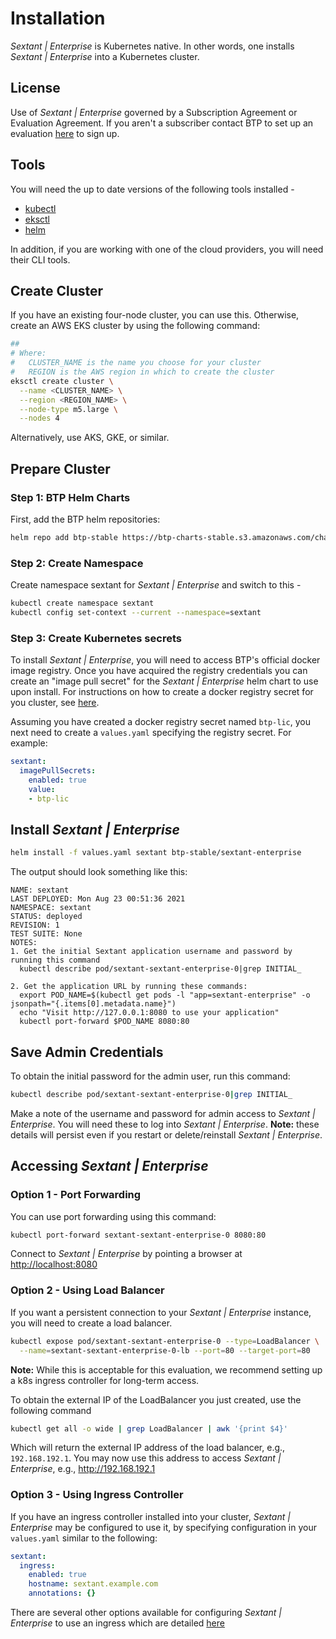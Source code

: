 # Installation

_Sextant | Enterprise_ is Kubernetes native. In other words, one installs
_Sextant | Enterprise_ into a Kubernetes cluster.

## License

Use of _Sextant | Enterprise_ governed by a Subscription Agreement or
Evaluation Agreement. If you aren't a subscriber contact BTP to set up an
evaluation [here](https://www.blockchaintp.com/sextant/evaluation) to sign up.

## Tools

You will need the up to date versions of the following tools installed -

* [kubectl](https://kubernetes.io/docs/tasks/tools/#kubectl)
* [eksctl](https://eksctl.io/introduction/#installation)
* [helm](https://helm.sh/docs/intro/install/)

In addition, if you are working with one of the cloud providers, you will need
their CLI tools.

## Create Cluster

If you have an existing four-node cluster, you can use this. Otherwise, create
an AWS EKS cluster by using the following command:

```bash
##
# Where:
#   CLUSTER_NAME is the name you choose for your cluster
#   REGION is the AWS region in which to create the cluster
eksctl create cluster \
  --name <CLUSTER_NAME> \
  --region <REGION_NAME> \
  --node-type m5.large \
  --nodes 4
```

Alternatively, use AKS, GKE, or similar.

## Prepare Cluster

### Step 1: BTP Helm Charts

First, add the BTP helm repositories:

```bash
helm repo add btp-stable https://btp-charts-stable.s3.amazonaws.com/charts/
```

### Step 2: Create Namespace

Create namespace sextant for _Sextant | Enterprise_ and switch to this -

```bash
kubectl create namespace sextant
kubectl config set-context --current --namespace=sextant
```

### Step 3: Create Kubernetes secrets

To install _Sextant | Enterprise_, you will need to access BTP's official docker
image registry.  Once you have acquired the registry credentials you can create
an "image pull secret" for the _Sextant | Enterprise_ helm chart to use upon
install.  For instructions on how to create a docker registry secret for you
cluster, see
[here](https://docs.aws.amazon.com/eks/latest/userguide/create-cluster-secrets.html#create-cluster-secrets-imagepullsecret).

Assuming you have created a docker registry secret named `btp-lic`, you next
need to create a `values.yaml` specifying the registry secret.  For example:

```yaml
sextant:
  imagePullSecrets:
    enabled: true
    value:
    - btp-lic
```

## Install _Sextant | Enterprise_

```bash
helm install -f values.yaml sextant btp-stable/sextant-enterprise
```

The output should look something like this:

```text
NAME: sextant
LAST DEPLOYED: Mon Aug 23 00:51:36 2021
NAMESPACE: sextant
STATUS: deployed
REVISION: 1
TEST SUITE: None
NOTES:
1. Get the initial Sextant application username and password by running this command
  kubectl describe pod/sextant-sextant-enterprise-0|grep INITIAL_

2. Get the application URL by running these commands:
  export POD_NAME=$(kubectl get pods -l "app=sextant-enterprise" -o jsonpath="{.items[0].metadata.name}")
  echo "Visit http://127.0.0.1:8080 to use your application"
  kubectl port-forward $POD_NAME 8080:80
```

## Save Admin Credentials

To obtain the initial password for the admin user, run this command:

```bash
kubectl describe pod/sextant-sextant-enterprise-0|grep INITIAL_
```

Make a note of the username and password for admin access to
_Sextant | Enterprise_. You will need these to log into _Sextant | Enterprise_.
__Note:__ these details will persist even if you restart or delete/reinstall
_Sextant | Enterprise_.

## Accessing _Sextant | Enterprise_

### Option 1 - Port Forwarding

You can use port forwarding using this command:

```bash
kubectl port-forward sextant-sextant-enterprise-0 8080:80
```

Connect to _Sextant | Enterprise_ by pointing a browser at
<http://localhost:8080>

### Option 2 - Using Load Balancer

If you want a persistent connection to your _Sextant | Enterprise_ instance, you
will need to create a load balancer.

```bash
kubectl expose pod/sextant-sextant-enterprise-0 --type=LoadBalancer \
  --name=sextant-sextant-enterprise-0-lb --port=80 --target-port=80
```

__Note:__ While this is acceptable for this evaluation, we recommend setting up
a k8s ingress controller for long-term access.

To obtain the external IP of the LoadBalancer you just created, use the
following command

```bash
kubectl get all -o wide | grep LoadBalancer | awk '{print $4}'
```

Which will return the external IP address of the load balancer, e.g.,
`192.168.192.1`. You may now use this address to access _Sextant | Enterprise_,
e.g., <http://192.168.192.1>

### Option 3 - Using Ingress Controller

If you have an ingress controller installed into your cluster,
_Sextant | Enterprise_ may be configured to use it, by specifying configuration
in your `values.yaml` similar to the following:

```yaml
sextant:
  ingress:
    enabled: true
    hostname: sextant.example.com
    annotations: {}
```

There are several other options available for configuring
_Sextant | Enterprise_ to use an ingress which are detailed [here](README.md)
